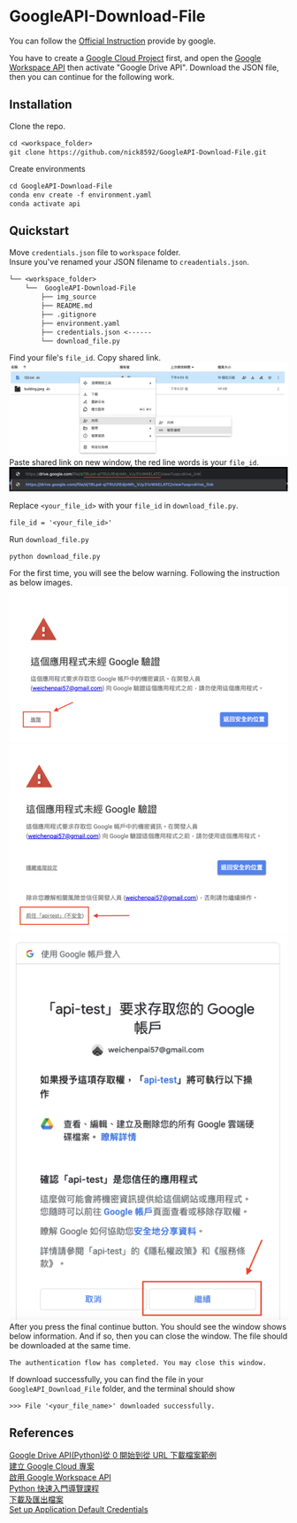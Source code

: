 # GoogleAPI-Download-File

You can follow the [Official Instruction](https://developers.google.com/drive/api/quickstart/python?hl=zh-tw) provide by google.

You have to create a [Google Cloud Project](https://developers.google.com/workspace/guides/create-project?hl=zh-tw) first, and open the [Google Workspace API](https://developers.google.com/workspace/guides/enable-apis?hl=zh-tw) then activate "Google Drive API". Download the JSON file, then you can continue for the following work.

## Installation

Clone the repo.

```
cd <workspace_folder>
git clone https://github.com/nick8592/GoogleAPI-Download-File.git
```

Create environments

```
cd GoogleAPI-Download-File
conda env create -f environment.yaml
conda activate api
```

## Quickstart

Move `credentials.json` file to `workspace` folder.  
Insure you've renamed your JSON filename to `creadentials.json`.

```
└── <workspace_folder>
    └──  GoogleAPI-Download-File
        ├── img_source
        ├── README.md
        ├── .gitignore
        ├── environment.yaml
        ├── credentials.json <------
        └── download_file.py
```

Find your file's `file_id`. Copy shared link.  
![Get shared file path](img_source/file_id_1.png)
Paste shared link on new window, the red line words is your `file_id`.  
![Red line is file_id](img_source/file_id_2.png)

Replace `<your_file_id>` with your `file_id` in `download_file.py`.

```
file_id = '<your_file_id>'
```

Run `download_file.py`

```
python download_file.py
```

For the first time, you will see the below warning. Following the instruction as below images.  
![google_auth_1](img_source/google_auth_1.png)
![google_auth_2](img_source/google_auth_2.png)
![google_auth_3](img_source/google_auth_3.png)  
After you press the final continue button. You should see the window shows below information. And if so, then you can close the window. The file should be downloaded at the same time.

```
The authentication flow has completed. You may close this window.
```

If download successfully, you can find the file in your `GoogleAPI_Download_File` folder, and the terminal should show

```
>>> File '<your_file_name>' downloaded successfully.
```

## References

[Google Drive API(Python)從 0 開始到從 URL 下載檔案範例](https://medium.com/ai-academy-taiwan/google-drive-api-python-%E5%BE%9E0%E9%96%8B%E5%A7%8B%E5%88%B0%E5%BE%9Eurl%E4%B8%8B%E8%BC%89%E6%AA%94%E6%A1%88%E7%AF%84%E4%BE%8B-a182ce279073)  
[建立 Google Cloud 專案](https://developers.google.com/workspace/guides/create-project?hl=zh-tw)  
[啟用 Google Workspace API](https://developers.google.com/workspace/guides/enable-apis?hl=zh-tw)  
[Python 快速入門導覽課程](https://developers.google.com/drive/api/quickstart/python?hl=zh-tw)  
[下載及匯出檔案](https://developers.google.com/drive/api/guides/manage-downloads?hl=zh-tw#download_a_file_stored_on_google_drive)  
[Set up Application Default Credentials](https://cloud.google.com/docs/authentication/provide-credentials-adc#local-dev)
